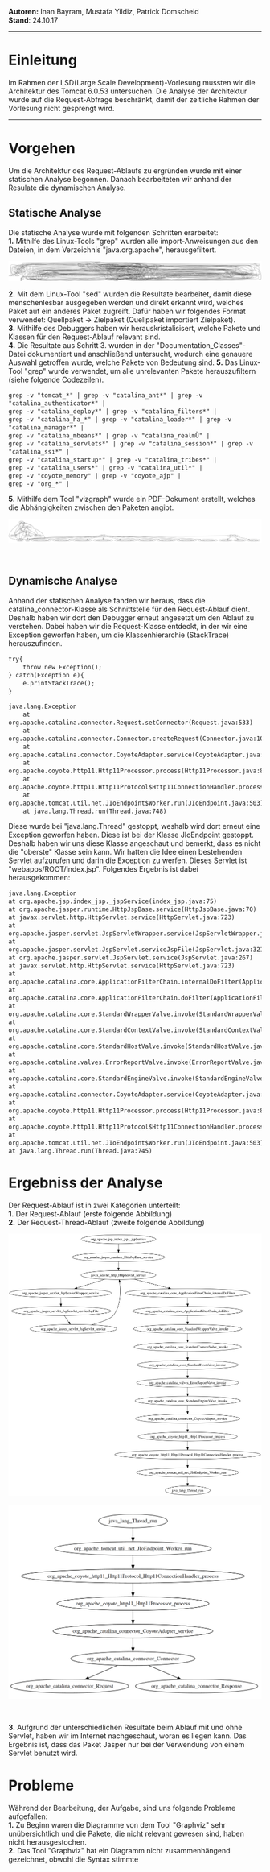 <b>Autoren:</b> Inan Bayram, Mustafa Yildiz, Patrick Domscheid</br>
<b>Stand</b>: 24.10.17</br>
<hr>
<h1>Einleitung</h1>
Im Rahmen der LSD(Large Scale Development)-Vorlesung mussten wir
die Architektur des Tomcat 6.0.53 untersuchen. Die Analyse der
Architektur wurde auf die Request-Abfrage beschränkt, damit der
zeitliche Rahmen der Vorlesung nicht gesprengt wird.

<hr>

<h1>Vorgehen</h1>
Um die Architektur des Request-Ablaufs zu ergründen wurde mit einer
statischen Analyse begonnen. Danach bearbeiteten wir anhand der Resulate
die dynamischen Analyse.

<h2>Statische Analyse</h2>
Die statische Analyse wurde mit folgenden Schritten erarbeitet:</br>
<b>1.</b> Mithilfe des Linux-Tools "grep" wurden alle import-Anweisungen aus den
Dateien, in dem Verzeichnis "java.org.apache", herausgefiltert.

![Ungefilterte import-Anweisungen](Pictures/NotFiltered.png)

<b>2.</b> Mit dem Linux-Tool "sed" wurden die Resultate bearbeitet, damit diese
menschenlesbar ausgegeben werden und direkt erkannt wird, welches Paket auf
ein anderes Paket zugreift. Dafür haben wir folgendes Format verwendet:
Quellpaket -> Zielpaket (Quellpaket importiert Zielpaket).</br>
<b>3.</b> Mithilfe des Debuggers haben wir herauskristalisisert, welche Pakete
und Klassen für den Request-Ablauf relevant sind.</br>
<b>4.</b> Die Resultate aus Schritt 3. wurden in der "Documentation_Classes"-
Datei dokumentiert und anschließend untersucht, wodurch eine genauere
Auswahl getroffen wurde, welche Pakete von Bedeutung sind.
<b>5.</b> Das Linux-Tool "grep" wurde verwendet, um alle unrelevanten Pakete
herauszufiltern (siehe folgende Codezeilen).</br>

```grep -v "el_*" | grep -v "jasper_*" | grep -v "jk_*" | grep -v "naming_*" |
grep -v "tomcat_*" | grep -v "catalina_ant*" | grep -v "catalina_authenticator*" |
grep -v "catalina_deploy*" | grep -v "catalina_filters*" |
grep -v "catalina_ha_*" | grep -v "catalina_loader*" | grep -v "catalina_manager*" |
grep -v "catalina_mbeans*" | grep -v "catalina_realmÜ" |
grep -v "catalina_servlets*" | grep -v "catalina_session*" | grep -v "catalina_ssi*" |
grep -v "catalina_startup*" | grep -v "catalina_tribes*" |
grep -v "catalina_users*" | grep -v "catalina_util*" |
grep -v "coyote_memory" | grep -v "coyote_ajp" |
grep -v "org_*" |
```
<b>5.</b> Mithilfe dem Tool "vizgraph" wurde ein PDF-Dokument erstellt, welches
die Abhängigkeiten zwischen den Paketen angibt.

![Gefilterte import-Anweisungen](Pictures/Filtered.png "test")

</br>

<h2>Dynamische Analyse</h2>
Anhand der statischen Analyse fanden wir heraus, dass die catalina_connector-Klasse
als Schnittstelle für den Request-Ablauf dient. Deshalb haben wir dort den Debugger
erneut angesetzt um den Ablauf zu verstehen. Dabei haben wir die Request-Klasse entdeckt,
in der wir eine Exception geworfen haben, um die Klassenhierarchie (StackTrace) herauszufinden.</br>

```
try{
    throw new Exception();
} catch(Exception e){
    e.printStackTrace();
}
```

```
java.lang.Exception
	at org.apache.catalina.connector.Request.setConnector(Request.java:533)
	at org.apache.catalina.connector.Connector.createRequest(Connector.java:1017)
	at org.apache.catalina.connector.CoyoteAdapter.service(CoyoteAdapter.java:261)
	at org.apache.coyote.http11.Http11Processor.process(Http11Processor.java:859)
	at org.apache.coyote.http11.Http11Protocol$Http11ConnectionHandler.process(Http11Protocol.java:610)
	at org.apache.tomcat.util.net.JIoEndpoint$Worker.run(JIoEndpoint.java:503)
	at java.lang.Thread.run(Thread.java:748)
```
Diese wurde bei "java.lang.Thread" gestoppt, weshalb wird dort erneut eine Exception
geworfen haben. Diese ist bei der Klasse JIoEndpoint gestoppt. Deshalb haben wir uns diese Klasse
angeschaut und bemerkt, dass es nicht die "oberste" Klasse sein kann. Wir hatten
die Idee einen bestehenden Servlet aufzurufen und darin die Exception zu werfen.
Dieses Servlet ist "webapps/ROOT/index.jsp". Folgendes Ergebnis ist dabei
herausgekommen: </br>

```
java.lang.Exception
at org.apache.jsp.index_jsp._jspService(index_jsp.java:75)
at org.apache.jasper.runtime.HttpJspBase.service(HttpJspBase.java:70)
at javax.servlet.http.HttpServlet.service(HttpServlet.java:723)
at org.apache.jasper.servlet.JspServletWrapper.service(JspServletWrapper.java:388)
at org.apache.jasper.servlet.JspServlet.serviceJspFile(JspServlet.java:321)
at org.apache.jasper.servlet.JspServlet.service(JspServlet.java:267)
at javax.servlet.http.HttpServlet.service(HttpServlet.java:723)
at org.apache.catalina.core.ApplicationFilterChain.internalDoFilter(ApplicationFilterChain.java:290)
at org.apache.catalina.core.ApplicationFilterChain.doFilter(ApplicationFilterChain.java:206)
at org.apache.catalina.core.StandardWrapperValve.invoke(StandardWrapperValve.java:233)
at org.apache.catalina.core.StandardContextValve.invoke(StandardContextValve.java:191)
at org.apache.catalina.core.StandardHostValve.invoke(StandardHostValve.java:127)
at org.apache.catalina.valves.ErrorReportValve.invoke(ErrorReportValve.java:103)
at org.apache.catalina.core.StandardEngineValve.invoke(StandardEngineValve.java:109)
at org.apache.catalina.connector.CoyoteAdapter.service(CoyoteAdapter.java:293)
at org.apache.coyote.http11.Http11Processor.process(Http11Processor.java:859)
at org.apache.coyote.http11.Http11Protocol$Http11ConnectionHandler.process(Http11Protocol.java:610)
at org.apache.tomcat.util.net.JIoEndpoint$Worker.run(JIoEndpoint.java:503)
at java.lang.Thread.run(Thread.java:745)
```

<h1>Ergebniss der Analyse</h1>
Der Request-Ablauf ist in zwei Kategorien unterteilt:</br>
<b>1.</b> Der Request-Ablauf (erste folgende Abbildung)</br>
<b>2.</b> Der Request-Thread-Ablauf (zweite folgende Abbildung)</br>

![Request-Ablauf](Pictures/StackTrace.png)

![Request-Thread-Ablauf](Pictures/Request_Procedure.png)

</br>

<b>3.</b> Aufgrund der unterschiedlichen Resultate beim Ablauf mit und ohne
Servlet, haben wir im Internet nachgeschaut, woran es liegen kann. Das Ergebnis ist,
dass das Paket Jasper nur bei der Verwendung von einem Servlet benutzt wird.</br>

<h1>Probleme</h1>
Während der Bearbeitung, der Aufgabe, sind uns folgende Probleme aufgefallen:</br>
<b>1.</b> Zu Beginn waren die Diagramme von dem Tool "Graphviz" sehr unübersichtlich
und die Pakete, die nicht relevant gewesen sind, haben nicht herausgestochen.</br>
<b>2.</b> Das Tool "Graphviz" hat ein Diagramm nicht zusammenhängend gezeichnet,
obwohl die Syntax stimmte
